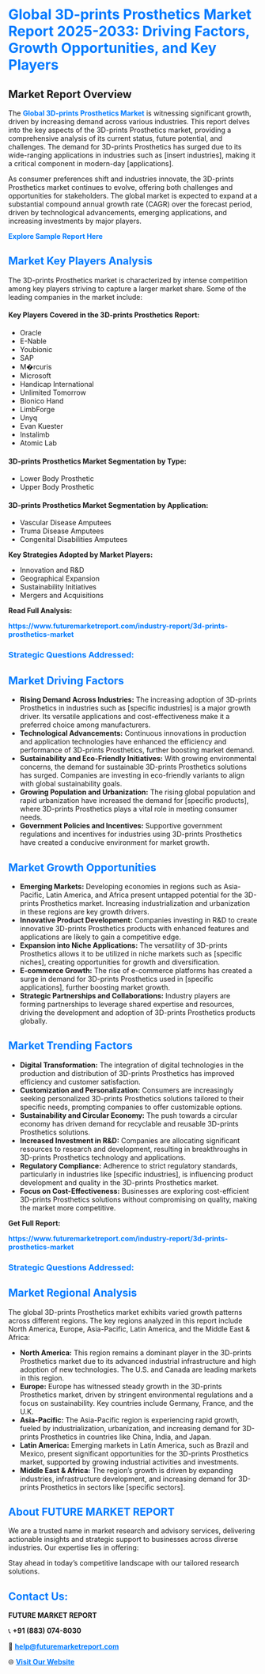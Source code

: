 <h1 style="color: #007BFF;">Global 3D-prints Prosthetics Market Report 2025-2033: Driving Factors, Growth Opportunities, and Key Players</h1>

<section id="overview">
<h2>Market Report Overview</h2>
<p>The <a href="https://www.futuremarketreport.com/industry-report/3d-prints-prosthetics-market" style="color: #007BFF; text-decoration: none;"><strong>Global 3D-prints Prosthetics Market</strong></a> is witnessing significant growth, driven by increasing demand across various industries. This report delves into the key aspects of the 3D-prints Prosthetics market, providing a comprehensive analysis of its current status, future potential, and challenges. The demand for 3D-prints Prosthetics has surged due to its wide-ranging applications in industries such as [insert industries], making it a critical component in modern-day [applications].</p>
<p>As consumer preferences shift and industries innovate, the 3D-prints Prosthetics market continues to evolve, offering both challenges and opportunities for stakeholders. The global market is expected to expand at a substantial compound annual growth rate (CAGR) over the forecast period, driven by technological advancements, emerging applications, and increasing investments by major players.</p>
</section>

<section id="overview">
<p><a href="https://www.futuremarketreport.com/request-sample/reportId=77946" style="color: #007BFF; text-decoration: none;"><strong>Explore Sample Report Here</strong></a></p>
</section>

<section id="key-players">
<h2 style="color: #007BFF;">Market Key Players Analysis</h2>
<p>The 3D-prints Prosthetics market is characterized by intense competition among key players striving to capture a larger market share. Some of the leading companies in the market include:</p>
<h4>Key Players Covered in the 3D-prints Prosthetics Report:</h4>
<ul><li>Oracle</li><li>E-Nable</li><li>Youbionic</li><li>SAP</li><li>M�rcuris</li><li>Microsoft</li><li>Handicap International</li><li>Unlimited Tomorrow</li><li>Bionico Hand</li><li>LimbForge</li><li>Unyq</li><li>Evan Kuester</li><li>Instalimb</li><li>Atomic Lab</li></ul>
<h4>3D-prints Prosthetics Market Segmentation by Type:</h4>
<ul><li>Lower Body Prosthetic</li><li>Upper Body Prosthetic</li></ul>

<h4>3D-prints Prosthetics Market Segmentation by Application:</h4>
<ul><li>Vascular Disease Amputees</li><li>Truma Disease Amputees</li><li>Congenital Disabilities Amputees</li></ul>
<p><strong>Key Strategies Adopted by Market Players:</strong></p>
<ul>
<li>Innovation and R&D</li>
<li>Geographical Expansion</li>
<li>Sustainability Initiatives</li>
<li>Mergers and Acquisitions</li>
</ul>
</section>

<section>
<p><strong>Read Full Analysis: </strong></p><a href="https://www.futuremarketreport.com/industry-report/3d-prints-prosthetics-market" style="color: #007BFF; text-decoration: none;"><strong>https://www.futuremarketreport.com/industry-report/3d-prints-prosthetics-market</strong></a>
<h3 style="color: #007BFF;">Strategic Questions Addressed:</h3>
</section>

<section id="driving-factors">
<h2 style="color: #007BFF;">Market Driving Factors</h2>
<ul>
<li><strong>Rising Demand Across Industries:</strong> The increasing adoption of 3D-prints Prosthetics in industries such as [specific industries] is a major growth driver. Its versatile applications and cost-effectiveness make it a preferred choice among manufacturers.</li>
<li><strong>Technological Advancements:</strong> Continuous innovations in production and application technologies have enhanced the efficiency and performance of 3D-prints Prosthetics, further boosting market demand.</li>
<li><strong>Sustainability and Eco-Friendly Initiatives:</strong> With growing environmental concerns, the demand for sustainable 3D-prints Prosthetics solutions has surged. Companies are investing in eco-friendly variants to align with global sustainability goals.</li>
<li><strong>Growing Population and Urbanization:</strong> The rising global population and rapid urbanization have increased the demand for [specific products], where 3D-prints Prosthetics plays a vital role in meeting consumer needs.</li>
<li><strong>Government Policies and Incentives:</strong> Supportive government regulations and incentives for industries using 3D-prints Prosthetics have created a conducive environment for market growth.</li>
</ul>
</section>

<section id="growth-opportunities">
<h2 style="color: #007BFF;">Market Growth Opportunities</h2>
<ul>
<li><strong>Emerging Markets:</strong> Developing economies in regions such as Asia-Pacific, Latin America, and Africa present untapped potential for the 3D-prints Prosthetics market. Increasing industrialization and urbanization in these regions are key growth drivers.</li>
<li><strong>Innovative Product Development:</strong> Companies investing in R&D to create innovative 3D-prints Prosthetics products with enhanced features and applications are likely to gain a competitive edge.</li>
<li><strong>Expansion into Niche Applications:</strong> The versatility of 3D-prints Prosthetics allows it to be utilized in niche markets such as [specific niches], creating opportunities for growth and diversification.</li>
<li><strong>E-commerce Growth:</strong> The rise of e-commerce platforms has created a surge in demand for 3D-prints Prosthetics used in [specific applications], further boosting market growth.</li>
<li><strong>Strategic Partnerships and Collaborations:</strong> Industry players are forming partnerships to leverage shared expertise and resources, driving the development and adoption of 3D-prints Prosthetics products globally.</li>
</ul>
</section>

<section id="trending-factors">
<h2 style="color: #007BFF;">Market Trending Factors</h2>
<ul>
<li><strong>Digital Transformation:</strong> The integration of digital technologies in the production and distribution of 3D-prints Prosthetics has improved efficiency and customer satisfaction.</li>
<li><strong>Customization and Personalization:</strong> Consumers are increasingly seeking personalized 3D-prints Prosthetics solutions tailored to their specific needs, prompting companies to offer customizable options.</li>
<li><strong>Sustainability and Circular Economy:</strong> The push towards a circular economy has driven demand for recyclable and reusable 3D-prints Prosthetics solutions.</li>
<li><strong>Increased Investment in R&D:</strong> Companies are allocating significant resources to research and development, resulting in breakthroughs in 3D-prints Prosthetics technology and applications.</li>
<li><strong>Regulatory Compliance:</strong> Adherence to strict regulatory standards, particularly in industries like [specific industries], is influencing product development and quality in the 3D-prints Prosthetics market.</li>
<li><strong>Focus on Cost-Effectiveness:</strong> Businesses are exploring cost-efficient 3D-prints Prosthetics solutions without compromising on quality, making the market more competitive.</li>
</ul>
</section>

<section>
<p><strong>Get Full Report: </strong></p><a href="https://www.futuremarketreport.com/industry-report/3d-prints-prosthetics-market" style="color: #007BFF; text-decoration: none;"><strong>https://www.futuremarketreport.com/industry-report/3d-prints-prosthetics-market</strong></a>
<h3 style="color: #007BFF;">Strategic Questions Addressed:</h3>
</section>


<section id="regional-analysis">
<h2 style="color: #007BFF;">Market Regional Analysis</h2>
<p>The global 3D-prints Prosthetics market exhibits varied growth patterns across different regions. The key regions analyzed in this report include North America, Europe, Asia-Pacific, Latin America, and the Middle East & Africa:</p>
<ul>
<li><strong>North America:</strong> This region remains a dominant player in the 3D-prints Prosthetics market due to its advanced industrial infrastructure and high adoption of new technologies. The U.S. and Canada are leading markets in this region.</li>
<li><strong>Europe:</strong> Europe has witnessed steady growth in the 3D-prints Prosthetics market, driven by stringent environmental regulations and a focus on sustainability. Key countries include Germany, France, and the U.K.</li>
<li><strong>Asia-Pacific:</strong> The Asia-Pacific region is experiencing rapid growth, fueled by industrialization, urbanization, and increasing demand for 3D-prints Prosthetics in countries like China, India, and Japan.</li>
<li><strong>Latin America:</strong> Emerging markets in Latin America, such as Brazil and Mexico, present significant opportunities for the 3D-prints Prosthetics market, supported by growing industrial activities and investments.</li>
<li><strong>Middle East & Africa:</strong> The region’s growth is driven by expanding industries, infrastructure development, and increasing demand for 3D-prints Prosthetics in sectors like [specific sectors].</li>
</ul>
</section>

<footer>
<h2 style="color: #007BFF;">About FUTURE MARKET REPORT</h2>
<p>We are a trusted name in market research and advisory services, delivering actionable insights and strategic support to businesses across diverse industries. Our expertise lies in offering:</p>

<p>Stay ahead in today’s competitive landscape with our tailored research solutions.</p>

<h2 style="color: #007BFF;">Contact Us:</h2>
<p><strong>FUTURE MARKET REPORT</strong></p>
<p>📞 <strong>+91 (883) 074-8030</strong></p>
<p>📧 <strong><a href="mailto:help@futuremarketreport.com" style="color: #007BFF;">help@futuremarketreport.com</a></strong></p>
<p>🌐 <strong><a href="https://www.futuremarketreport.com/" style="color: #007BFF;">Visit Our Website</a></strong></p>
</footer>